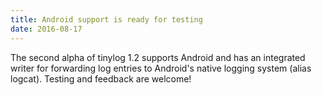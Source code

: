 ```yaml
---
title: Android support is ready for testing
date: 2016-08-17
---
```


The second alpha of tinylog 1.2 supports Android and has an integrated writer for forwarding log entries to Android's native logging system (alias logcat). Testing and feedback are welcome!
